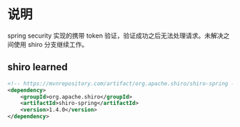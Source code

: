 # 说明
  spring security 实现的携带 token  验证，验证成功之后无法处理请求。未解决之间使用 shiro 分支继续工作。
  
  
## shiro learned
```xml
<!-- https://mvnrepository.com/artifact/org.apache.shiro/shiro-spring -->
<dependency>
    <groupId>org.apache.shiro</groupId>
    <artifactId>shiro-spring</artifactId>
    <version>1.4.0</version>
</dependency>

```
